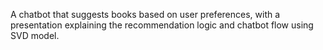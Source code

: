 A chatbot that suggests books based on user preferences, with a presentation explaining the recommendation logic and chatbot flow using SVD model.

